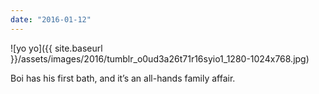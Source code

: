```yaml
---
date: "2016-01-12"
---
```


![yo yo]({{ site.baseurl }}/assets/images/2016/tumblr_o0ud3a26t71r16syio1_1280-1024x768.jpg)

Boi has his first bath, and it’s an all-hands family affair.

